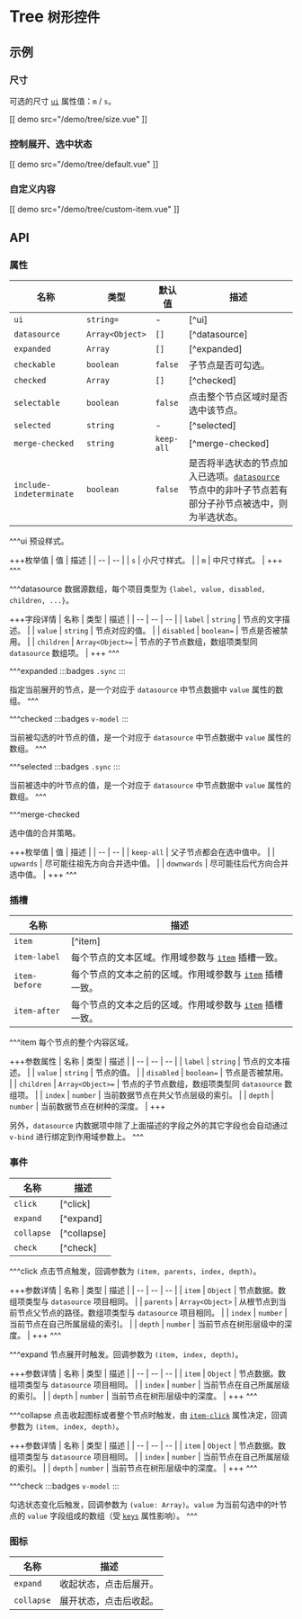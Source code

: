 # Tree <small>树形控件</small>

## 示例

### 尺寸

可选的尺寸 [`ui`](#props-ui) 属性值：`m` / `s`。

[[ demo src="/demo/tree/size.vue" ]]

### 控制展开、选中状态

[[ demo src="/demo/tree/default.vue" ]]

### 自定义内容

[[ demo src="/demo/tree/custom-item.vue" ]]

## API

### 属性

| 名称 | 类型 | 默认值 | 描述 |
| -- | -- | -- | -- |
| ``ui`` | `string=` | - | [^ui] |
| ``datasource`` | `Array<Object>` | `[]` | [^datasource] |
| ``expanded`` | `Array` | `[]` | [^expanded] |
| ``checkable`` | `boolean` | `false` | 子节点是否可勾选。 |
| ``checked`` | `Array` | `[]` | [^checked] |
| ``selectable`` | `boolean` | `false` | 点击整个节点区域时是否选中该节点。 |
| ``selected`` | `string` | - | [^selected] |
| ``merge-checked`` | `string` | `keep-all` | [^merge-checked] |
| ``include-indeterminate`` | `boolean` | `false` | 是否将半选状态的节点加入已选项。[`datasource`](#props-datasource) 节点中的非叶子节点若有部分子孙节点被选中，则为半选状态。 |

^^^ui
预设样式。

+++枚举值
| 值 | 描述 |
| -- | -- |
| `s` | 小尺寸样式。 |
| `m` | 中尺寸样式。 |
+++
^^^

^^^datasource
数据源数组，每个项目类型为 `{label, value, disabled, children, ...}`。

+++字段详情
| 名称 | 类型 | 描述 |
| -- | -- | -- |
| `label` | `string` | 节点的文字描述。 |
| `value` | `string` | 节点对应的值。 |
| `disabled` | `boolean=` | 节点是否被禁用。 |
| `children` | `Array<Object>=` | 节点的子节点数组，数组项类型同 `datasource` 数组项。 |
+++
^^^

^^^expanded
:::badges
`.sync`
:::

指定当前展开的节点，是一个对应于 `datasource` 中节点数据中 `value` 属性的数组。
^^^

^^^checked
:::badges
`v-model`
:::

当前被勾选的叶节点的值，是一个对应于 `datasource` 中节点数据中 `value` 属性的数组。
^^^

^^^selected
:::badges
`.sync`
:::

当前被选中的叶节点的值，是一个对应于 `datasource` 中节点数据中 `value` 属性的数组。
^^^

^^^merge-checked

选中值的合并策略。

+++枚举值
| 值 | 描述 |
| -- | -- |
| `keep-all` | 父子节点都会在选中值中。 |
| `upwards` | 尽可能往祖先方向合并选中值。 |
| `downwards` | 尽可能往后代方向合并选中值。 |
+++
^^^

### 插槽

| 名称 | 描述 |
| -- | -- |
| ``item`` | [^item] |
| ``item-label`` | 每个节点的文本区域。作用域参数与 [`item`](#slots-item) 插槽一致。 |
| ``item-before`` | 每个节点的文本之前的区域。作用域参数与 [`item`](#slots-item) 插槽一致。 |
| ``item-after`` | 每个节点的文本之后的区域。作用域参数与 [`item`](#slots-item) 插槽一致。 |

^^^item
每个节点的整个内容区域。

+++参数属性
| 名称 | 类型 | 描述 |
| -- | -- | -- |
| `label` | `string` | 节点的文本描述。 |
| `value` | `string` | 节点的值。 |
| `disabled` | `boolean=` | 节点是否被禁用。 |
| `children` | `Array<Object>=` | 节点的子节点数组，数组项类型同 `datasource` 数组项。 |
| `index` | `number` | 当前数据节点在共父节点层级的索引。 |
| `depth` | `number` | 当前数据节点在树种的深度。 |
+++

另外，`datasource` 内数据项中除了上面描述的字段之外的其它字段也会自动通过 `v-bind` 进行绑定到作用域参数上。
^^^

### 事件

| 名称 | 描述 |
| -- | -- |
| ``click`` | [^click] |
| ``expand`` | [^expand] |
| ``collapse`` | [^collapse] |
| ``check`` | [^check] |

^^^click
点击节点触发，回调参数为 `(item, parents, index, depth)`。

+++参数详情
| 名称 | 类型 | 描述 |
| -- | -- | -- |
| `item` | `Object` | 节点数据。数组项类型与 `datasource` 项目相同。 |
| `parents` | `Array<Object>` | 从根节点到当前节点父节点的路径。数组项类型与 `datasource` 项目相同。 |
| `index` | `number` | 当前节点在自己所属层级的索引。 |
| `depth` | `number` | 当前节点在树形层级中的深度。 |
+++
^^^

^^^expand
节点展开时触发。回调参数为 `(item, index, depth)`。

+++参数详情
| 名称 | 类型 | 描述 |
| -- | -- | -- |
| `item` | `Object` | 节点数据。数组项类型与 `datasource` 项目相同。 |
| `index` | `number` | 当前节点在自己所属层级的索引。 |
| `depth` | `number` | 当前节点在树形层级中的深度。 |
+++
^^^

^^^collapse
点击收起图标或者整个节点时触发，由 [`item-click`](#props-item-click) 属性决定，回调参数为 `(item, index, depth)`。

+++参数详情
| 名称 | 类型 | 描述 |
| -- | -- | -- |
| `item` | `Object` | 节点数据。数组项类型与 `datasource` 项目相同。 |
| `index` | `number` | 当前节点在自己所属层级的索引。 |
| `depth` | `number` | 当前节点在树形层级中的深度。 |
+++
^^^

^^^check
:::badges
`v-model`
:::

勾选状态变化后触发，回调参数为 `(value: Array)`。`value` 为当前勾选中的叶节点的 `value` 字段组成的数组（受 [`keys`](#props-keys) 属性影响）。
^^^

### 图标

| 名称 | 描述 |
| -- | -- |
| ``expand`` | 收起状态，点击后展开。 |
| ``collapse`` | 展开状态，点击后收起。 |
